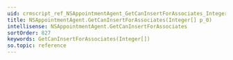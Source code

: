 ```yaml
---
uid: crmscript_ref_NSAppointmentAgent_GetCanInsertForAssociates_Integer__p_0_4620
title: NSAppointmentAgent.GetCanInsertForAssociates(Integer[] p_0)
intellisense: NSAppointmentAgent.GetCanInsertForAssociates
sortOrder: 827
keywords: GetCanInsertForAssociates(Integer[])
so.topic: reference
---
```





